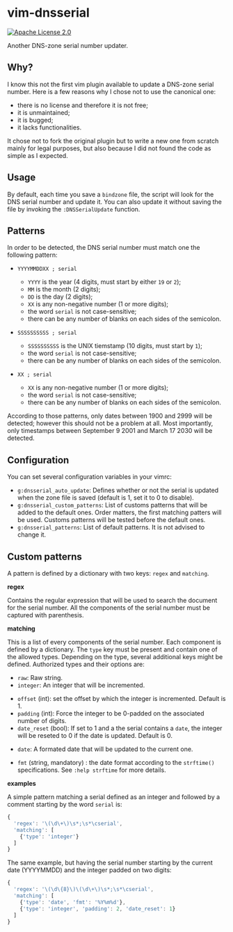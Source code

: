 vim-dnsserial
=============

[![Apache License 2.0](https://img.shields.io/github/license/breard-r/vim-dnsserial.svg "Apache License 2.0")](https://www.apache.org/licenses/LICENSE-2.0.html)

Another DNS-zone serial number updater.


Why?
----

I know this not the first vim plugin available to update a DNS-zone serial number. Here is a few reasons why I chose not to use the canonical one:

* there is no license and therefore it is not free;
* it is unmaintained;
* it is bugged;
* it lacks functionalities.

It chose not to fork the original plugin but to write a new one from scratch mainly for legal purposes, but also because I did not found the code as simple as I expected.


Usage
-----

By default, each time you save a `bindzone` file, the script will look for the DNS serial number and update it. You can also update it without saving the file by invoking the `:DNSSerialUpdate` function.


Patterns
--------

In order to be detected, the DNS serial number must match one the following pattern:

* `YYYYMMDDXX ; serial`
  - `YYYY` is the year (4 digits, must start by either `19` or `2`);
  - `MM` is the month (2 digits);
  - `DD` is the day (2 digits);
  - `XX` is any non-negative number (1 or more digits);
  - the word `serial` is not case-sensitive;
  - there can be any number of blanks on each sides of the semicolon.

* `SSSSSSSSSS ; serial`
  - `SSSSSSSSSS` is the UNIX tiemstamp (10 digits, must start by `1`);
  - the word `serial` is not case-sensitive;
  - there can be any number of blanks on each sides of the semicolon.

* `XX ; serial`
  - `XX` is any non-negative number (1 or more digits);
  - the word `serial` is not case-sensitive;
  - there can be any number of blanks on each sides of the semicolon.

According to those patterns, only dates between 1900 and 2999 will be detected; however this should not be a problem at all. Most importantly, only timestamps between September 9 2001 and March 17 2030 will be detected.


Configuration
-------------

You can set several configuration variables in your vimrc:

* `g:dnsserial_auto_update`: Defines whether or not the serial is updated when the zone file is saved (default is 1, set it to 0 to disable).
* `g:dnsserial_custom_patterns`: List of customs patterns that will be added to the default ones. Order matters, the first matching patters will be used. Customs patterns will be tested before the default ones.
* `g:dnsserial_patterns`: List of default patterns. It is not advised to change it.


Custom patterns
---------------

A pattern is defined by a dictionary with two keys: `regex` and `matching`.

**regex**

Contains the regular expression that will be used to search the document for the serial number. All the components of the serial number must be captured with parenthesis.

**matching**

This is a list of every components of the serial number. Each component is defined by a dictionary. The `type` key must be present and contain one of the allowed types. Depending on the type, several additional keys might be defined. Authorized types and their options are:

* `raw`: Raw string.
* `integer`: An integer that will be incremented.
- `offset` (int): set the offset by which the integer is incremented. Default is 1.
- `padding` (int): Force the integer to be 0-padded on the associated number of digits.
- `date_reset` (bool): If set to 1 and a the serial contains a `date`, the integer will be reseted to 0 if the date is updated. Default is 0.
* `date`: A formated date that will be updated to the current one.
- `fmt` (string, mandatory) : the date format according to the `strftime()` specifications. See `:help strftime` for more details.

**examples**

A simple pattern matching a serial defined as an integer and followed by a comment starting by the word `serial` is:

```js
{
  'regex': '\(\d\+\)\s*;\s*\cserial',
  'matching': [
    {'type': 'integer'}
  ]
}
```

The same example, but having the serial number starting by the current date (YYYYMMDD) and the integer padded on two digits:


```js
{
  'regex': '\(\d\{8}\)\(\d\+\)\s*;\s*\cserial',
  'matching': [
    {'type': 'date', 'fmt': '%Y%m%d'},
    {'type': 'integer', 'padding': 2, 'date_reset': 1}
  ]
}
```
